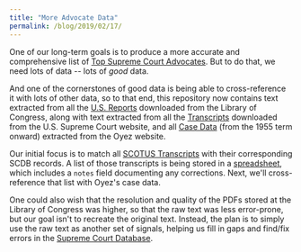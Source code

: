 ```yaml
---
title: "More Advocate Data"
permalink: /blog/2019/02/17/
---
```


One of our long-term goals is to produce a more accurate and
comprehensive list of [Top Supreme Court Advocates](/advocates/top100).
But to do that, we need lots of data -- lots of *good* data.

And one of the cornerstones of good data is being able to cross-reference it with
lots of other data, so to that end, this repository now contains text extracted from all the
[U.S. Reports](https://github.com/jeffpar/lonedissent/tree/master/sources/loc/volumes)
downloaded from the Library of Congress, along with text extracted from all the
[Transcripts](https://github.com/jeffpar/lonedissent/tree/master/sources/scotus/transcripts)
downloaded from the U.S. Supreme Court website, and all
[Case Data](https://github.com/jeffpar/lonedissent/tree/master/sources/oyez/cases)
(from the 1955 term onward) extracted from the Oyez website.

Our initial focus is to match all [SCOTUS Transcripts](/transcripts/scotus) with their
corresponding SCDB records.  A list of those transcripts is being stored in a
[spreadsheet](https://github.com/jeffpar/lonedissent/blob/master/sources/ld/transcripts.csv),
which includes a `notes` field documenting any corrections.  Next, we'll cross-reference
that list with Oyez's case data.

One could also wish that the resolution and quality of the PDFs stored at the
Library of Congress was higher, so that the raw text was less error-prone, but our goal
isn't to recreate the original text.  Instead, the plan is to simply use the raw text
as another set of signals, helping us fill in gaps and find/fix errors in the
[Supreme Court Database](/blog/2019/02/18/).

